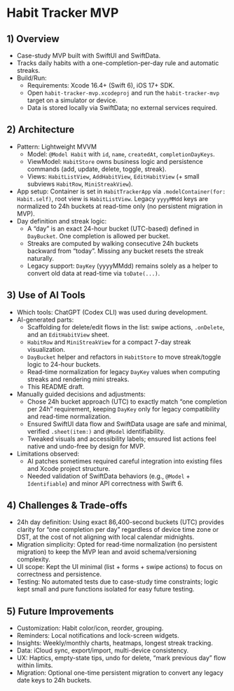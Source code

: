 # Habit Tracker MVP

## 1) Overview
- Case-study MVP built with SwiftUI and SwiftData.
- Tracks daily habits with a one-completion-per-day rule and automatic streaks.
- Build/Run:
  - Requirements: Xcode 16.4+ (Swift 6), iOS 17+ SDK.
  - Open `habit-tracker-mvp.xcodeproj` and run the `habit-tracker-mvp` target on a simulator or device.
  - Data is stored locally via SwiftData; no external services required.

## 2) Architecture
- Pattern: Lightweight MVVM
  - Model: `@Model Habit` with `id`, `name`, `createdAt`, `completionDayKeys`.
  - ViewModel: `HabitStore` owns business logic and persistence commands (add, update, delete, toggle, streak).
  - Views: `HabitListView`, `AddHabitView`, `EditHabitView` (+ small subviews `HabitRow`, `MiniStreakView`).
- App setup: Container is set in `HabitTrackerApp` via `.modelContainer(for: Habit.self)`, root view is `HabitListView`. Legacy `yyyyMMdd` keys are normalized to 24h buckets at read-time only (no persistent migration in MVP).
- Day definition and streak logic:
  - A “day” is an exact 24-hour bucket (UTC-based) defined in `DayBucket`. One completion is allowed per bucket.
  - Streaks are computed by walking consecutive 24h buckets backward from “today”. Missing any bucket resets the streak naturally.
  - Legacy support: `DayKey` (yyyyMMdd) remains solely as a helper to convert old data at read-time via `toDate(...)`.

## 3) Use of AI Tools
- Which tools: ChatGPT (Codex CLI) was used during development.
- AI-generated parts:
  - Scaffolding for delete/edit flows in the list: swipe actions, `.onDelete`, and an `EditHabitView` sheet.
  - `HabitRow` and `MiniStreakView` for a compact 7-day streak visualization.
  - `DayBucket` helper and refactors in `HabitStore` to move streak/toggle logic to 24-hour buckets.
  - Read-time normalization for legacy `DayKey` values when computing streaks and rendering mini streaks.
  - This README draft.
- Manually guided decisions and adjustments:
  - Chose 24h bucket approach (UTC) to exactly match “one completion per 24h” requirement, keeping `DayKey` only for legacy compatibility and read-time normalization.
  - Ensured SwiftUI data flow and SwiftData usage are safe and minimal, verified `.sheet(item:)` and `@Model` identifiability.
  - Tweaked visuals and accessibility labels; ensured list actions feel native and undo-free by design for MVP.
- Limitations observed:
  - AI patches sometimes required careful integration into existing files and Xcode project structure.
  - Needed validation of SwiftData behaviors (e.g., `@Model` + `Identifiable`) and minor API correctness with Swift 6.

## 4) Challenges & Trade-offs
- 24h day definition: Using exact 86,400-second buckets (UTC) provides clarity for “one completion per day” regardless of device time zone or DST, at the cost of not aligning with local calendar midnights.
- Migration simplicity: Opted for read-time normalization (no persistent migration) to keep the MVP lean and avoid schema/versioning complexity.
- UI scope: Kept the UI minimal (list + forms + swipe actions) to focus on correctness and persistence.
- Testing: No automated tests due to case-study time constraints; logic kept small and pure functions isolated for easy future testing.

## 5) Future Improvements
- Customization: Habit color/icon, reorder, grouping.
- Reminders: Local notifications and lock-screen widgets.
- Insights: Weekly/monthly charts, heatmaps, longest streak tracking.
- Data: iCloud sync, export/import, multi-device consistency.
- UX: Haptics, empty-state tips, undo for delete, “mark previous day” flow within limits.
 - Migration: Optional one-time persistent migration to convert any legacy date keys to 24h buckets.
